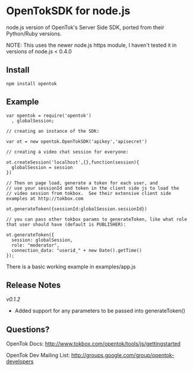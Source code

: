 # OpenTokSDK for node.js

  node.js version of OpenTok's Server Side SDK, ported from their
Python/Ruby versions.

  NOTE:  This uses the newer node.js https module, I haven't tested it in 
versions of node.js < 0.4.0

## Install

    npm install opentok

## Example

    var opentok = require('opentok')
      , globalSession;

    // creating an instance of the SDK:

    var ot = new opentok.OpenTokSDK('apikey','apisecret')

    // creating a video chat session for everyone:

    ot.createSession('localhost',{},function(session){
      globalSession = session
    })

    // Then on page load, generate a token for each user, and 
    // use your sessionId and token in the client side js to load the 
    // video session from tokbox.  See their extensive client side examples at http://tokbox.com

    ot.generateToken({sessionId:globalSession.sessionId})

    // you can pass other tokbox params to generateToken, like what role that user should have (default is PUBLISHER):

    ot.generateToken({
      session: globalSession,
      role: "moderator",
      connection_data: "userid_" + new Date().getTime()
    });


  There is a basic working example in examples/app.js

## Release Notes

 *v0.1.2*

   - Added support for any parameters to be passed into generateToken()

## Questions?

  OpenTok Docs:
  http://www.tokbox.com/opentok/tools/js/gettingstarted

  OpenTok Dev Mailing List:
  http://groups.google.com/group/opentok-developers

